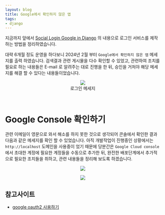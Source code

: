 ```yaml
---
layout: blog
title: Google에서 확인하지 않은 앱
tags:
- django
---
```


지금까지 앞에서 [Social Login Google in Django](https://yongbeomkim.github.io/01django/2023-05-10-social-google.html) 의 내용으로 로그인 서비스를 제작하는 방법을 정리하였습니다.

대략 6개월 정도 운영을 하다보니 2024년 2월 부터 `Google에서 확인하지 않은 앱` 메세지를 출력 하였습니다. 검색결과 관련 게시물을 다수 확인할 수 있었고, 관련하여 조치를 필요로 하는 내용들은 E-mail 로 알려주는 대로 진행을 한 뒤, 승인을 거처야 해당 메세지를 해결 할 수 있다는 내용들이었습니다.

<div style="text-align: center;">
  <figure class="align-center">
    <img src="{{site.baseurl}}/assets/fullstack/g-oauth-login.png">
    <figcaption>로그인 메세지</figcaption>
  </figure>
</div>

<br/>

# Google Console 확인하기
관련 이메일이 영문으로 와서 해소를 하지 못한 것으로 생각되어 콘솔에서 확인한 결과 다음과 같은 메세지를 확인 할 수 있었습니다. 아직 개발작업이 진행중인 상황에서는 `http://localhost` 도메인을 사용중이 었기 때문에 당분간은 `Google Cloud console` 에서 초대한 계정에 필요한 계정들을 수동으로 추가한 뒤, 완전한 배포단계에서 추가적으로 필요한 조치들을 취하고, 관련 내용들을 정리해 보도록 하겠습니다.

<div style="text-align: center;">
  <figure class="align-center">
    <img src="{{site.baseurl}}/assets/fullstack/g-oauth-message.png">
  </figure>
</div>

<div style="text-align: center;">
  <figure class="align-center">
    <img src="{{site.baseurl}}/assets/fullstack/g-oauth-user.png">
  </figure>
</div>


## 참고사이트
- [google oauth2 사용하기](https://idlecomputer.tistory.com/310)

